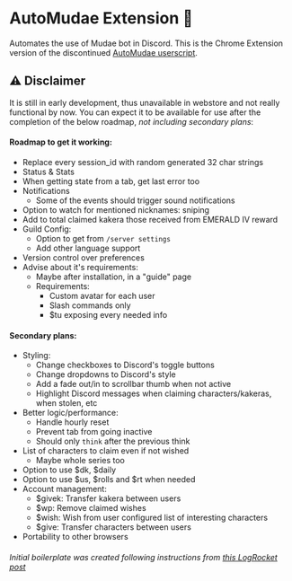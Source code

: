 # AutoMudae Extension 👾
Automates the use of Mudae bot in Discord. This is the Chrome Extension version of the discontinued [AutoMudae userscript](https://github.com/Nxve/AutoMudae).

## ⚠ Disclaimer
It is still in early development, thus unavailable in webstore and not really functional by now.
You can expect it to be available for use after the completion of the below roadmap, _not including secondary plans_:

#### Roadmap to get it working:
- Replace every session_id with random generated 32 char strings
- Status & Stats
- When getting state from a tab, get last error too
- Notifications
    - Some of the events should trigger sound notifications
- Option to watch for mentioned nicknames: sniping
- Add to total claimed kakera those received from EMERALD IV reward
- Guild Config:
    - Option to get from `/server settings`
    - Add other language support
- Version control over preferences
- Advise about it's requirements:
    - Maybe after installation, in a "guide" page
    - Requirements:
        - Custom avatar for each user
        - Slash commands only
        - $tu exposing every needed info

#### Secondary plans:
- Styling:
    - Change checkboxes to Discord's toggle buttons
    - Change dropdowns to Discord's style
    - Add a fade out/in to scrollbar thumb when not active
    - Highlight Discord messages when claiming characters/kakeras, when stolen, etc
- Better logic/performance:
    - Handle hourly reset
    - Prevent tab from going inactive
    - Should only `think` after the previous think
- List of characters to claim even if not wished
    - Maybe whole series too
- Option to use $dk, $daily
- Option to use $us, $rolls and $rt when needed
- Account management:
    - $givek: Transfer kakera between users
    - $wp: Remove claimed wishes
    - $wish: Wish from user configured list of interesting characters
    - $give: Transfer characters between users
- Portability to other browsers

###### Initial boilerplate was created following instructions from [this LogRocket post](https://blog.logrocket.com/creating-chrome-extension-react-typescript/)